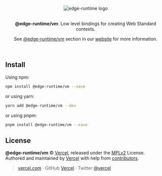 <div align="center">
  <br>
  <img src="https://edge-runtime.vercel.app/og-image.png" alt="edge-runtime logo">
  <br>
  <br>
  <p align="center"><strong>@edge-runtime/vm</strong>: Low level bindings for creating Web Standard contexts.</p>
  <p align="center">See <a href="https://edge-runtime.vercel.app/packages/vm" target='_blank' rel='noopener noreferrer'>@edge-runtime/vm</a> section in our <a href="https://edge-runtime.vercel.app/" target='_blank' rel='noopener noreferrer'>website</a> for more information.</p>
  <br>
</div>

## Install

Using npm:

```sh
npm install @edge-runtime/vm --save
```

or using yarn:

```sh
yarn add @edge-runtime/vm --dev
```

or using pnpm:

```sh
pnpm install @edge-runtime/vm --save
```

## License

**@edge-runtime/vm** © [Vercel](https://vercel.com), released under the [MPLv2](https://github.com/vercel/edge-runtime/blob/main/LICENSE.md) License.<br>
Authored and maintained by [Vercel](https://vercel.com) with help from [contributors](https://github.com/vercel/edge-runtime/contributors).

> [vercel.com](https://vercel.com) · GitHub [Vercel](https://github.com/vercel) · Twitter [@vercel](https://twitter.com/vercel)
